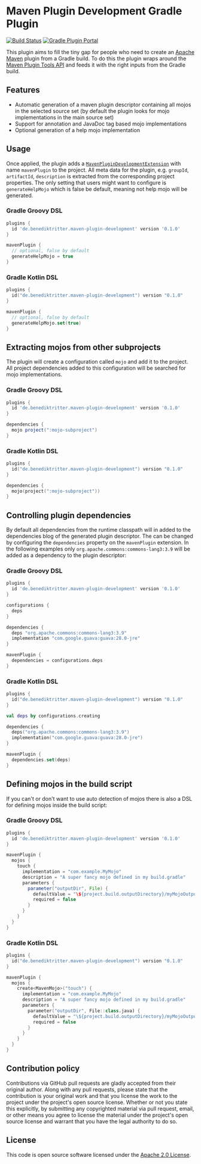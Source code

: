 # Maven Plugin Development Gradle Plugin

[![Build Status](https://img.shields.io/endpoint.svg?url=https%3A%2F%2Factions-badge.atrox.dev%2Fbritter%2Fmaven-plugin-development%2Fbadge%3Fref%3Dmaster&style=flat)](https://actions-badge.atrox.dev/britter/maven-plugin-development/goto?ref=master)
[![Gradle Plugin Portal](https://img.shields.io/maven-metadata/v?label=Plugin%20Portal&metadataUrl=https%3A%2F%2Fplugins.gradle.org%2Fm2%2Fde%2Fbenediktritter%2Fmaven-plugin-development%2Fde.benediktritter.maven-plugin-development.gradle.plugin%2Fmaven-metadata.xml)](https://plugins.gradle.org/plugin/de.benediktritter.maven-plugin-development)

This plugin aims to fill the tiny gap for people who need to create an [Apache Maven](https://maven.apacke.org) plugin from a Gradle build.
To do this the plugin wraps around the [Maven Plugin Tools API](https://maven.apache.org/plugin-tools/) and feeds it with the right inputs from the Gradle build.

## Features

- Automatic generation of a maven plugin descriptor containing all mojos in the selected source set (by default the plugin looks for mojo implementations in the main source set)
- Support for annotation and JavaDoc tag based mojo implementations
- Optional generation of a help mojo implementation

## Usage

Once applied, the plugin adds a [`MavenPluginDevelopmentExtension`](https://github.com/britter/maven-plugin-development/blob/0.1.0/src/main/kotlin/de/benediktritter/maven/plugin/development/MavenPluginDevelopmentExtension.kt) with name `mavenPlugin` to the project.
All meta data for the plugin, e.g. `groupId`, `artifactId`, `description` is extracted from the corresponding project properties.
The only setting that users might want to configure is `generateHelpMojo` which is false be default, meaning not help mojo will be generated.

### Gradle Groovy DSL

```groovy
plugins {
  id 'de.benediktritter.maven-plugin-development' version '0.1.0'
}

mavenPlugin {
  // optional, false by default
  generateHelpMojo = true
}
```

### Gradle Kotlin DSL

```kotlin
plugins {
  id("de.benediktritter.maven-plugin-development") version "0.1.0"
}

mavenPlugin {
  // optional, false by default
  generateHelpMojo.set(true)
}
```

## Extracting mojos from other subprojects

The plugin will create a configuration called `mojo` and add it to the project.
All project dependencies added to this configuration will be searched for mojo implementations.

### Gradle Groovy DSL

```groovy
plugins {
  id 'de.benediktritter.maven-plugin-development' version '0.1.0'
}

dependencies {
  mojo project(":mojo-subproject")
}
```

### Gradle Kotlin DSL

```kotlin
plugins {
  id("de.benediktritter.maven-plugin-development") version "0.1.0"
}

dependencies {
  mojo(project(":mojo-subproject"))
}
```

## Controlling plugin dependencies

By default all dependencies from the runtime classpath will in added to the dependencies blog of the generated plugin descriptor.
The can be changed by configuring the `dependencies` property on the `mavenPlugin` extension.
In the following examples only `org.apache.commons:commons-lang3:3.9` will be added as a dependency to the plugin descriptor: 


### Gradle Groovy DSL

```groovy
plugins {
  id 'de.benediktritter.maven-plugin-development' version '0.1.0'
}

configurations {
  deps
}

dependencies {
  deps "org.apache.commons:commons-lang3:3.9"
  implementation "com.google.guava:guava:28.0-jre"
}

mavenPlugin {
  dependencies = configurations.deps
}
```

### Gradle Kotlin DSL

```kotlin
plugins {
  id("de.benediktritter.maven-plugin-development") version "0.1.0"
}

val deps by configurations.creating

dependencies {
  deps("org.apache.commons:commons-lang3:3.9")
  implementation("com.google.guava:guava:28.0-jre")
}

mavenPlugin {
  dependencies.set(deps)
}
```

## Defining mojos in the build script

If you can't or don't want to use auto detection of mojos there is also a DSL for defining mojos inside the build script:

### Gradle Groovy DSL

```groovy
plugins {
  id 'de.benediktritter.maven-plugin-development' version '0.1.0'
}

mavenPlugin {
  mojos {
    touch {
      implementation = "com.example.MyMojo"
      description = "A super fancy mojo defined in my build.gradle"
      parameters {
        parameter("outputDir", File) {
          defaultValue = "\${project.build.outputDirectory}/myMojoOutput"
          required = false
        }
      }
    }
  }
}
```

### Gradle Kotlin DSL

```kotlin
plugins {
  id("de.benediktritter.maven-plugin-development") version "0.1.0"
}

mavenPlugin {
  mojos {
    create<MavenMojo>("touch") {
      implementation = "com.example.MyMojo"
      description = "A super fancy mojo defined in my build.gradle"
      parameters {
        parameter("outputDir", File::class.java) {
          defaultValue = "\${project.build.outputDirectory}/myMojoOutput"
          required = false
        }
      }
    }
  }
}
```

## Contribution policy

Contributions via GitHub pull requests are gladly accepted from their original author. Along with any pull requests, please state that the contribution is your original work and that you license the work to the project under the project's open source license. Whether or not you state this explicitly, by submitting any copyrighted material via pull request, email, or other means you agree to license the material under the project's open source license and warrant that you have the legal authority to do so.

## License

This code is open source software licensed under the [Apache 2.0 License](https://www.apache.org/licenses/LICENSE-2.0.html).
